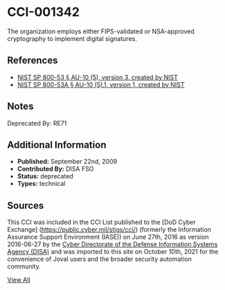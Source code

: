 # CCI-001342

The organization employs either FIPS-validated or NSA-approved cryptography to implement digital signatures.

## References ##

* [NIST SP 800-53 § AU-10 (5), version 3, created by NIST](http://csrc.nist.gov/publications/PubsSPs.html)
* [NIST SP 800-53A § AU-10 (5).1, version 1, created by NIST](http://csrc.nist.gov/publications/PubsSPs.html)

## Notes ##

Deprecated By: RE71

## Additional Information ##

* **Published:** September 22nd, 2009
* **Contributed By:** DISA FSO
* **Status:** deprecated
* **Types:** technical

## Sources ##

This CCI was included in the CCI List published to the [DoD Cyber Exchange]
(https://public.cyber.mil/stigs/cci/) (formerly the Information Assurance Support Environment
(IASE)) on June 27th, 2016 as version 2016-06-27 by the [Cyber Directorate of the Defense 
Information Systems Agency (DISA)](https://public.cyber.mil/about-cyber/) and was imported to 
this site on October 10th, 2021 for the convenience of Joval users and the broader security automation community.

[View All](../README.md)
